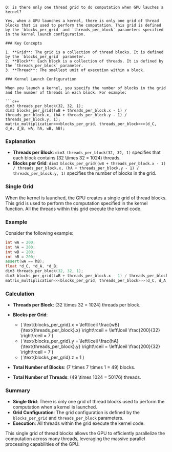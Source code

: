 ```
Q: is there only one thread grid to do computation when GPU lauches a kernel?

Yes, when a GPU launches a kernel, there is only one grid of thread blocks that is used to perform the computation. This grid is defined by the `blocks_per_grid` and `threads_per_block` parameters specified in the kernel launch configuration.

### Key Concepts

1. **Grid**: The grid is a collection of thread blocks. It is defined by the `blocks_per_grid` parameter.
2. **Block**: Each block is a collection of threads. It is defined by the `threads_per_block` parameter.
3. **Thread**: The smallest unit of execution within a block.

### Kernel Launch Configuration

When you launch a kernel, you specify the number of blocks in the grid and the number of threads in each block. For example:

```c++
dim3 threads_per_block(32, 32, 1);
dim3 blocks_per_grid((wB + threads_per_block.x - 1) / threads_per_block.x, (hA + threads_per_block.y - 1) / threads_per_block.y, 1);
matrix_multiplication<<<blocks_per_grid, threads_per_block>>>(d_C, d_A, d_B, wA, hA, wB, hB);
```

### Explanation

- **Threads per Block**: `dim3 threads_per_block(32, 32, 1)` specifies that each block contains \(32 \times 32 = 1024\) threads.
- **Blocks per Grid**: `dim3 blocks_per_grid((wB + threads_per_block.x - 1) / threads_per_block.x, (hA + threads_per_block.y - 1) / threads_per_block.y, 1)` specifies the number of blocks in the grid.

### Single Grid

When the kernel is launched, the GPU creates a single grid of thread blocks. This grid is used to perform the computation specified in the kernel function. All the threads within this grid execute the kernel code.

### Example

Consider the following example:

```c++
int wA = 200;
int hA = 200; 
int wB = 200;
int hB = 200;
assert(wA == hB);
float *d_C, *d_A, *d_B;
dim3 threads_per_block(32, 32, 1);
dim3 blocks_per_grid((wB + threads_per_block.x - 1) / threads_per_block.x, (hA + threads_per_block.y - 1) / threads_per_block.y, 1);
matrix_multiplication<<<blocks_per_grid, threads_per_block>>>(d_C, d_A, d_B, wA, hA, wB, hB);
```

### Calculation

- **Threads per Block**: \(32 \times 32 = 1024\) threads per block.
- **Blocks per Grid**: 
  - \( \text{blocks\_per\_grid}.x = \left\lceil \frac{wB}{\text{threads\_per\_block}.x} \right\rceil = \left\lceil \frac{200}{32} \right\rceil = 7 \)
  - \( \text{blocks\_per\_grid}.y = \left\lceil \frac{hA}{\text{threads\_per\_block}.y} \right\rceil = \left\lceil \frac{200}{32} \right\rceil = 7 \)
  - \( \text{blocks\_per\_grid}.z = 1 \)

- **Total Number of Blocks**: \(7 \times 7 \times 1 = 49\) blocks.
- **Total Number of Threads**: \(49 \times 1024 = 50176\) threads.

### Summary

- **Single Grid**: There is only one grid of thread blocks used to perform the computation when a kernel is launched.
- **Grid Configuration**: The grid configuration is defined by the `blocks_per_grid` and `threads_per_block` parameters.
- **Execution**: All threads within the grid execute the kernel code.

This single grid of thread blocks allows the GPU to efficiently parallelize the computation across many threads, leveraging the massive parallel processing capabilities of the GPU.

```